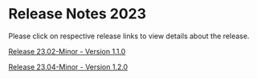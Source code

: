 # Release Notes 2023

Please click on respective release links to view details about the release.

[Release 23.02-Minor - Version 1.1.0](./?path=docs/release-notes/Releases/2023/Release-Notes-23-02-Minor.md)

[Release 23.04-Minor - Version 1.2.0](./?path=docs/release-notes/Releases/2023/Release-Notes-23-04-Minor.md)
